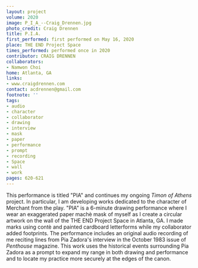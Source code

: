 ```yaml
---
layout: project
volume: 2020
image: P_I_A_--Craig_Drennen.jpg
photo_credit: Craig Drennen
title: P.I.A.
first_performed: first performed on May 16, 2020
place: THE END Project Space
times_performed: performed once in 2020
contributor: CRAIG DRENNEN
collaborators:
- Namwon Choi
home: Atlanta, GA
links:
- www.craigdrennen.com
contact: acdrennen@gmail.com
footnote: ''
tags:
- audio
- character
- collaborator
- drawing
- interview
- mask
- paper
- performance
- prompt
- recording
- Space
- wall
- work
pages: 620-621
---
```



This performance is titled "PIA" and continues my ongoing *Timon of Athens* project.  In particular, I am developing works dedicated to the character of Merchant from the play.  "PIA" is a 6-minute drawing performance where I wear an exaggerated paper machè mask of myself as I create a circular artwork on the wall of the THE END Project Space in Atlanta, GA.  I made marks using contè and painted cardboard letterforms while my collaborator added footprints.  The performance includes an original audio recording of me reciting lines from Pia Zadora's interview in the October 1983 issue of *Penthouse* magazine.  This work uses the historical events surrounding Pia Zadora as a prompt to expand my range in both drawing and performance and to locate my practice more securely at the edges of the canon.
